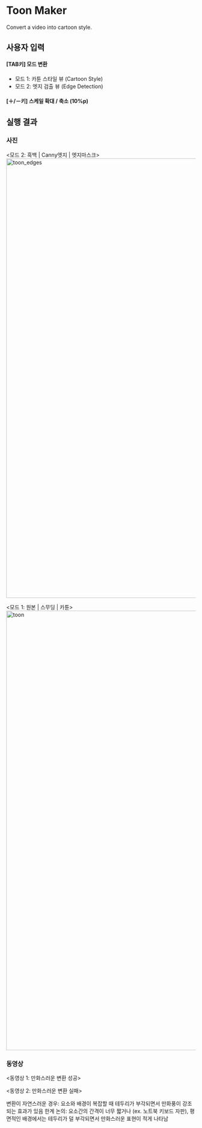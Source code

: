# Toon Maker
Convert a video into cartoon style.


## 사용자 입력

#### [TAB키] 모드 변환
- 모드 1: 카툰 스타일 뷰 (Cartoon Style)
- 모드 2: 엣지 검출 뷰 (Edge Detection)

#### [＋/－키] 스케일 확대 / 축소 (10%p)


## 실행 결과

### 사진

<모드 2: 흑백 | Canny엣지 | 엣지마스크>
<img width="1167" alt="toon_edges" src="https://github.com/illboi1/toon-maker/assets/88954347/8222f69d-dd87-4e9b-a9ee-8a3c81e729b0">

<모드 1: 원본 | 스무딩 | 카툰>
<img width="1167" alt="toon" src="https://github.com/illboi1/toon-maker/assets/88954347/bf0fe7d9-d83b-4cfb-9977-f77e8b5faeb5">


### 동영상

<동영상 1: 만화스러운 변환 성공>

<동영상 2: 만화스러운 변환 실패>

변환이 자연스러운 경우: 요소와 배경이 복잡할 때 테두리가 부각되면서 만화풍이 강조되는 효과가 있음
한계 논의: 요소간의 간격이 너무 짧거나 (ex. 노트북 키보드 자판), 평면적인 배경에서는 테두리가 덜 부각되면서 만화스러운 표현이 적게 나타남
